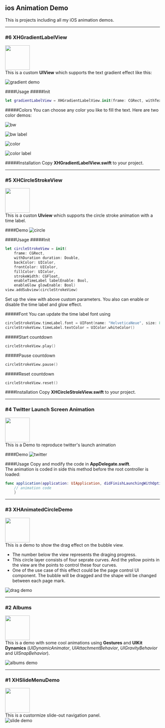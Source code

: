 ## ios Animation Demo
This is projects including all my iOS animation demos.

---
### \#6 XHGradientLabelView 
<img src='./Demo/gradient.png' height='80' width='80'></img>  
This is a custom **UIView** which supports the text gradient effect like this:  

![gradient demo](./Demo/gradient.gif)  

####Usage
#####Init

```swift
let gradientLabelView = XHGradientLabelView.init(frame: CGRect, withText text: String, andFont font: UIFont, withColors colors: [CGColor])
```
#####Colors
You can choose any color you like to fill the text. Here are two color demos:  

![bw](./Demo/bw.png)

![bw label](./Demo/bw.gif)  

![color](./Demo/color.png)

![color label](./Demo/color.gif)  

#####Installation
Copy **XHGradientLabelView.swift** to your project.

---
### \#5 XHCircleStrokeView
<img src='./Demo/circle.png' height='80' width='80'></img>  
This is a custon **UIview** which supports the circle stroke animation with a time label. 

####Demo
![circle](./Demo/circle.gif)

####Usage
#####Init

```swift
let circleStrokeView = init(
	frame: CGRect, 
	withDuration duration: Double, 
	backColor: UIColor, 
	frontColor: UIColor, 
	fillColor: UIColor, 
	strokeWidth: CGFloat, 
	enableTimeLabel labelEnable: Bool, 
	enableGlow glowEnable: Bool)
view.addSubview(circleStrokeView)
```
Set up the view with above custom parameters. You also can enable or disable the time label and glow effect.  

#####Font
You can update the time label font using  
```swift
circleStrokeView.timeLabel.font = UIFont(name: "HelveticaNeue", size: 80.0)
circleStrokeView.timeLabel.textColor = UIColor.whiteColor()
```

#####Start countdown
```swift
circleStrokeView.play()
```

#####Pause countdown
```swift
circleStrokeView.pause()
```

#####Reset countdown
```swift
circleStrokeView.reset()
```

####Installation
Copy **XHCircleStroleView.swift** to your project.  

---
### \#4 Twitter Launch Screen Animation
<img src='./Demo/star.png' height='80' width='80'></img>  
This is a Demo to reproduce twitter's launch animation

####Demo
![twitter](./Demo/twitter.gif)

####Usage
Copy and modify the code in **AppDelegate.swift**.  
The animation is coded in side this method before the root controller is loaded:  
```swift
func application(application: UIApplication, didFinishLaunchingWithOptions launchOptions: [NSObject: AnyObject]?) -> Bool {
	// animation code
	}
```
---
### \#3 XHAnimatedCircleDemo
<img src='./Demo/slide.png' height='80' width='80'></img>   
This is a demo to show the drag effect on the bubble view.  

*	The number below the view represents the draging progress.   
*	This circle layer consists of four seprate curves. And the yellow points in the view are the points to control these four curves.   
*	One of the use case of this effect could be the page control UI component. The bubble will be dragged and the shape will be changed between each page mark.

![drag demo](./Demo/drag.gif)

--- 
### \#2 Albums	
<img src='./Demo/album.png' height='80' width='80'></img>  
This is a demo with some cool animations using **Gestures** and **UIKit Dynamics** (*UIDynamicAnimator*, *UIAttachmentBehavior*, *UIGravityBehavior* and *UISnapBehavior*).		

![albums demo](./Demo/album.gif)   

---
### \#1 XHSlideMenuDemo	
<img src='./Demo/slide.png' height='80' width='80'></img>  
This is a custormize slide-out navigation panel.  			
![slide demo](./Demo/slide.gif)   